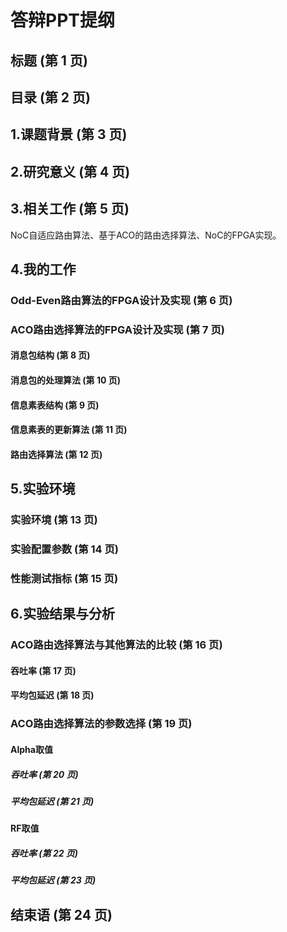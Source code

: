 # 答辩PPT提纲

## 标题 (第 1 页)

## 目录 (第 2 页)

## 1.课题背景 (第 3 页)

## 2.研究意义 (第 4 页)

## 3.相关工作 (第 5 页)

NoC自适应路由算法、基于ACO的路由选择算法、NoC的FPGA实现。

## 4.我的工作

### Odd-Even路由算法的FPGA设计及实现 (第 6 页)

### ACO路由选择算法的FPGA设计及实现 (第 7 页)

#### 消息包结构 (第 8 页)

#### 消息包的处理算法 (第 10 页)

#### 信息素表结构 (第 9 页)

#### 信息素表的更新算法 (第 11 页)

#### 路由选择算法 (第 12 页)

## 5.实验环境

### 实验环境 (第 13 页)

### 实验配置参数 (第 14 页)

### 性能测试指标 (第 15 页)

## 6.实验结果与分析

### ACO路由选择算法与其他算法的比较 (第 16 页)

#### 吞吐率 (第 17 页)

#### 平均包延迟 (第 18 页)

### ACO路由选择算法的参数选择 (第 19 页)

#### Alpha取值

##### 吞吐率 (第 20 页)

##### 平均包延迟 (第 21 页)

#### RF取值

##### 吞吐率 (第 22 页)

##### 平均包延迟 (第 23 页)

## 结束语 (第 24 页)
